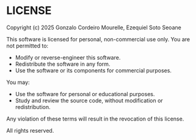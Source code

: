 # LICENSE

Copyright (c) 2025 Gonzalo Cordeiro Mourelle, Ezequiel Soto Seoane

This software is licensed for personal, non-commercial use only. You are not permitted to:

- Modify or reverse-engineer this software.
- Redistribute the software in any form.
- Use the software or its components for commercial purposes.

You may:
- Use the software for personal or educational purposes.
- Study and review the source code, without modification or redistribution.

Any violation of these terms will result in the revocation of this license.

All rights reserved.